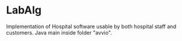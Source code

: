 # LabAlg

Implementation of Hospital software usable by both hospital staff and customers. Java main inside folder "avvio".
